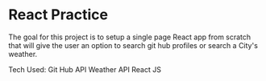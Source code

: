 # React Practice

The goal for this project is to setup a single page React app from scratch that will give the user an option to search git hub profiles or search a City's weather.

Tech Used:
Git Hub API
Weather API
React JS
